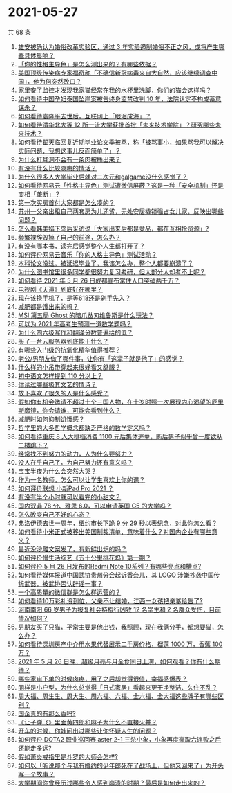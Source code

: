 # 2021-05-27

共 68 条

<!-- BEGIN -->
<!-- 最后更新时间 Thu May 27 2021 05:10:03 GMT+0800 (China Standard Time) -->

1. [雄安被确认为婚俗改革实验区，通过 3
   年实验遏制婚俗不正之风，或将产生哪些具体影响？](https://www.zhihu.com/question/461486744)
2. [「你的性格主导色」是怎么测出来的？有哪些依据？](https://www.zhihu.com/question/461472606)
3. [美国顶级传染病专家福奇称「不确信新冠病毒来自大自然，应该继续调查中国」，他为何突然改口？](https://www.zhihu.com/question/461117023)
4. [家里安了监控才发现我家猫经常在我的水杯里洗脚，你们的猫会这样吗？](https://www.zhihu.com/question/459983017)
5. [如何看待中国孕妇泰国坠崖案被告终身监禁改判 10
   年，法院认定不构成蓄意谋杀？](https://www.zhihu.com/question/461449495)
6. [如何看待袁隆平去世后，互联网上「眼泪成海」？](https://www.zhihu.com/question/461143953)
7. [如何看待清华北大等 12
   所一流大学获批首批「未来技术学院」？研究哪些未来技术？](https://www.zhihu.com/question/461372175)
8. [如何看待翟天临回复近期毕业论文季被骂，称「被骂事小，如果骂我可以解决实际问题，我想这事儿反而简单了」？](https://www.zhihu.com/question/461528535)
9. [为什么打耳洞不会有一条肉被捅出来？](https://www.zhihu.com/question/304771389)
10. [有没有什么比较隐晦的情话？](https://www.zhihu.com/question/423230600)
11. [为什么很多人大学毕业后就对二次元和galgame没什么感觉了？](https://www.zhihu.com/question/460275154)
12. [如何看待网易云「性格主导色」测试遭微信屏蔽？这是一种「安全机制」还是变相「垄断」？](https://www.zhihu.com/question/461505950)
13. [第一次买房首付大家都是怎么凑的？](https://www.zhihu.com/question/322284293)
14. [苏州一父亲出租自己两套房为儿还贷，无处安居撬锁强占女儿家，反映出哪些问题？](https://www.zhihu.com/question/461453686)
15. [怎么看韩美娟下岛后采访说「大家出来后都是竞品，都在互相抢资源」?](https://www.zhihu.com/question/461480245)
16. [频繁裸辞毁掉了自己的前途，怎么办？](https://www.zhihu.com/question/459501127)
17. [有没有哪本书，读完后感觉整个人生都打开了？](https://www.zhihu.com/question/419528920)
18. [如何评价网易云音乐「你的人格主导色」测试活动？](https://www.zhihu.com/question/461473926)
19. [本科论文没过，被延迟毕业了，我该怎么办，整个人都要崩溃了？](https://www.zhihu.com/question/323526847)
20. [为什么图书馆里很多同学都很努力复习考研，但大部分人却考不上呢？](https://www.zhihu.com/question/430364218)
21. [如何看待 2021 年 5 月 26
    日成都宣布常住人口突破两千万？](https://www.zhihu.com/question/461466462)
22. [电视剧《天道》到底好在哪里？](https://www.zhihu.com/question/457421772)
23. [现在该换手机了，是等618还是剁手先入？](https://www.zhihu.com/question/458977705)
24. [减肥都是饿出来的吗？](https://www.zhihu.com/question/446278658)
25. [MSI 第五局 Ghost 的暗爪丛刃维鲁斯是什么玩法？](https://www.zhihu.com/question/461077434)
26. [可以为 2021 年高考生预测一道数学题吗？](https://www.zhihu.com/question/458065536)
27. [为什么四六级写作和翻译分数普遍给的低？](https://www.zhihu.com/question/40770196)
28. [买了一台云服务器到底能干什么？](https://www.zhihu.com/question/27205559)
29. [有哪些入门级的抗氧化精华值得推荐？](https://www.zhihu.com/question/28625340)
30. [老公/男朋友做了哪件事，让你有「这辈子就是他了」的感觉？](https://www.zhihu.com/question/421025094)
31. [什么样的小吊带穿起来很好看又舒服？](https://www.zhihu.com/question/446715939)
32. [初中语文怎样提到 110 分以上？](https://www.zhihu.com/question/311901970)
33. [你读过哪些极其文艺的情诗？](https://www.zhihu.com/question/370321379)
34. [放下喜欢了很久的人是什么感受？](https://www.zhihu.com/question/451957104)
35. [假如你有机会邀请不超过十个三国人物，在十岁时照一次展现内心渴望的厄里斯魔镜，你会请谁，可能会看到什么？](https://www.zhihu.com/question/461291276)
36. [减肥时如何抑制饥饿感？](https://www.zhihu.com/question/365657997)
37. [哲学里的大多哲学概念都缺乏严格的数学定义吗？](https://www.zhihu.com/question/455229246)
38. [如何看待重庆 8 人大排档消费 1100
    元后集体逃单，断后男子似乎曾一度欲从二楼跳下？](https://www.zhihu.com/question/461295626)
39. [经常找不到努力的动力，人为什么要努力？](https://www.zhihu.com/question/456632067)
40. [没人在乎自己了，为自己努力还有意义吗？](https://www.zhihu.com/question/459803278)
41. [宝宝半夜为什么会突然大哭？](https://www.zhihu.com/question/457113218)
42. [作为一名教师，怎么可以让学生喜欢上你的课？](https://www.zhihu.com/question/358526058)
43. [如何评价联想 小新Pad Pro 2021 ？](https://www.zhihu.com/question/457950568)
44. [有没有半个小时就可以看完的小甜文？](https://www.zhihu.com/question/447942198)
45. [国内双非 78 分、雅思 6.0，可以申请英国 G5 的大学吗？](https://www.zhihu.com/question/457159794)
46. [怎么改变自己不好的心态？](https://www.zhihu.com/question/456286875)
47. [弗洛伊德去世一周年，纽约市长下跪 9 分 29
    秒以表纪念，对此你怎么看？](https://www.zhihu.com/question/461467217)
48. [如何看待小米正式被移出美国制裁清单，意味着什么？对国内企业有哪些意义？](https://www.zhihu.com/question/461450557)
49. [最近没沙雕文案发了，有新鲜出炉的吗？](https://www.zhihu.com/question/455777381)
50. [如何评价慢生活综艺《五十公里桃花坞》第一期？](https://www.zhihu.com/question/460852490)
51. [如何评价 5 月 26 日发布的Redmi Note
    10系列？有哪些亮点和槽点?](https://www.zhihu.com/question/460620278)
52. [如何看待媒体报道中国武协贵州分会起诉香奈儿，其 LOGO
    涉嫌抄袭中国传统武器，被武协否认辟谣一事？](https://www.zhihu.com/question/461362478)
53. [一个高质量的微信群是怎么样运营的？](https://www.zhihu.com/question/34875569)
54. [如何看待10万彩礼没到位，父亲不让结婚，江西一女孩把亲爹给告了?](https://www.zhihu.com/question/460760238)
55. [河南南阳 66 岁男子为报复社会持棍行凶致 12 名学生和 2
    名群众受伤，目前情况如何？](https://www.zhihu.com/question/461425589)
56. [男朋友买了只猫，平常主要是他出钱，我照顾，现在我俩分手，都想要猫，怎么办？](https://www.zhihu.com/question/458381801)
57. [如何看待深圳房产中介用水果代替展示二手房价格，榴莲 1000 万，香蕉 100
    万？](https://www.zhihu.com/question/461327995)
58. [2021 年 5 月 26
    日晚，超级月亮与月全食同日上演，如何观看？你有什么期待？](https://www.zhihu.com/question/461221868)
59. [哪些家电下单的时候肉疼，用了之后却觉得很值，幸福感爆表？](https://www.zhihu.com/question/461218824)
60. [同样是小户型，为什么总觉得「日式家居」看起来更干净整洁、久住不乱？](https://www.zhihu.com/question/456011068)
61. [周大福、周生生、周大生、周六福、六福、金六福、金大福这些牌子有哪些区别？](https://www.zhihu.com/question/32209352)
62. [国企真的有那么香吗?](https://www.zhihu.com/question/459743114)
63. [《让子弹飞》里面黄四郎和麻子为什么不直接火并？](https://www.zhihu.com/question/453864740)
64. [开车的时候，你娃问出过哪些让你怀疑人生的问题？](https://www.zhihu.com/question/461363180)
65. [如何评价 DOTA2 职业巡回赛 aster 2-1
    三杀小象，小象再度豪取六连败之后还能走多远?](https://www.zhihu.com/question/460686728)
66. [假如萧炎戒指里是斗罗的大师会怎样?](https://www.zhihu.com/question/460984638)
67. [如何以「听说那个与我有婚约的少年郎死在了战场上，但他又回来了」为开头写一个故事？](https://www.zhihu.com/question/459096689)
68. [大学期间你曾经历过哪些令人感到崩溃的时期？最后是如何走出来的？](https://www.zhihu.com/question/461290099)

<!-- END -->
